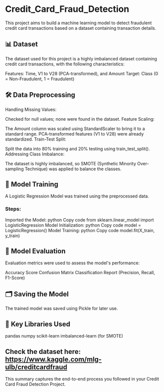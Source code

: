 # Credit_Card_Fraud_Detection
This project aims to build a machine learning model to detect fraudulent credit card transactions based on a dataset containing transaction details.

## 📊 Dataset
The dataset used for this project is a highly imbalanced dataset containing credit card transactions, with the following characteristics:

Features: Time, V1 to V28 (PCA-transformed), and Amount
Target: Class (0 = Non-Fraudulent, 1 = Fraudulent)
## 🛠️ Data Preprocessing
Handling Missing Values:

Checked for null values; none were found in the dataset.
Feature Scaling:

The Amount column was scaled using StandardScaler to bring it to a standard range.
PCA-transformed features (V1 to V28) were already standardized.
Train-Test Split:

Split the data into 80% training and 20% testing using train_test_split().
Addressing Class Imbalance:

The dataset is highly imbalanced, so SMOTE (Synthetic Minority Over-sampling Technique) was applied to balance the classes.
## 🤖 Model Training
A Logistic Regression Model was trained using the preprocessed data.

### Steps:

Imported the Model:
python
Copy code
from sklearn.linear_model import LogisticRegression
Model Initialization:
python
Copy code
model = LogisticRegression()
Model Training:
python
Copy code
model.fit(X_train, y_train)
## 🧪 Model Evaluation
Evaluation metrics were used to assess the model's performance:

Accuracy Score
Confusion Matrix
Classification Report (Precision, Recall, F1-Score)

## 🗂️ Saving the Model
The trained model was saved using Pickle for later use.

## 📝 Key Libraries Used
pandas
numpy
scikit-learn
imbalanced-learn (for SMOTE)
## Check the dataset here: https://www.kaggle.com/mlg-ulb/creditcardfraud
This summary captures the end-to-end process you followed in your Credit Card Fraud Detection Project.

